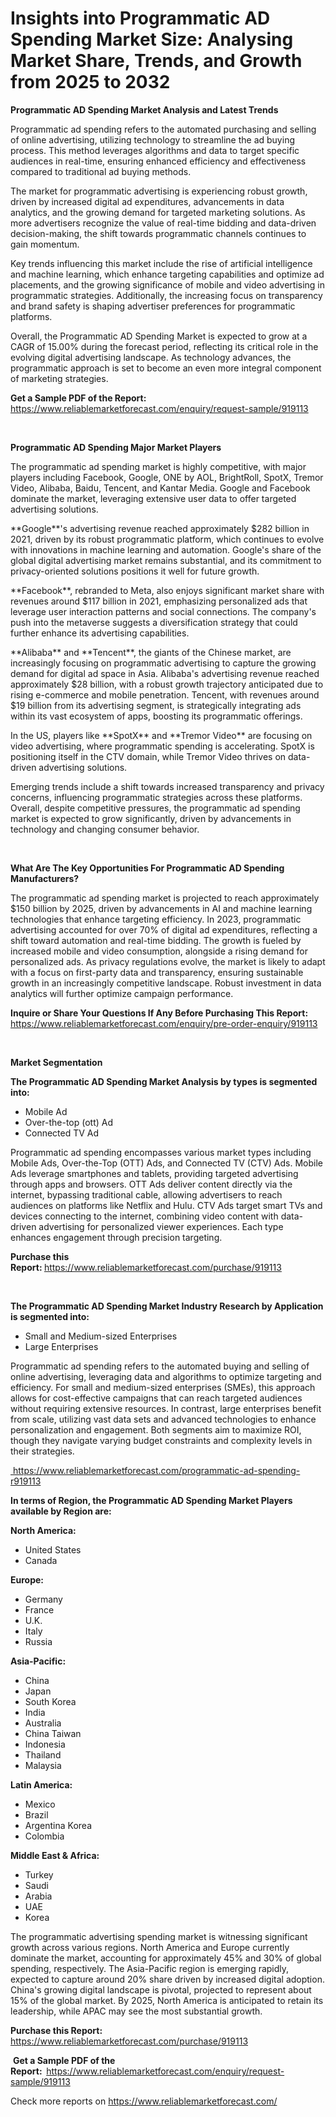 <p><h1>Insights into Programmatic AD Spending Market Size: Analysing Market Share, Trends, and Growth from 2025 to 2032</h1></p><p><strong>Programmatic AD Spending Market Analysis and Latest Trends</strong></p>
<p><p>Programmatic ad spending refers to the automated purchasing and selling of online advertising, utilizing technology to streamline the ad buying process. This method leverages algorithms and data to target specific audiences in real-time, ensuring enhanced efficiency and effectiveness compared to traditional ad buying methods. </p><p>The market for programmatic advertising is experiencing robust growth, driven by increased digital ad expenditures, advancements in data analytics, and the growing demand for targeted marketing solutions. As more advertisers recognize the value of real-time bidding and data-driven decision-making, the shift towards programmatic channels continues to gain momentum. </p><p>Key trends influencing this market include the rise of artificial intelligence and machine learning, which enhance targeting capabilities and optimize ad placements, and the growing significance of mobile and video advertising in programmatic strategies. Additionally, the increasing focus on transparency and brand safety is shaping advertiser preferences for programmatic platforms.</p><p>Overall, the Programmatic AD Spending Market is expected to grow at a CAGR of 15.00% during the forecast period, reflecting its critical role in the evolving digital advertising landscape. As technology advances, the programmatic approach is set to become an even more integral component of marketing strategies.</p></p>
<p><strong>Get a Sample PDF of the Report:&nbsp;</strong> <a href="https://www.reliablemarketforecast.com/enquiry/request-sample/919113?utm_campaign=2730&utm_medium=2&utm_source=Github&utm_content=ia&utm_term=05032025&utm_id=programmatic-ad-spending">https://www.reliablemarketforecast.com/enquiry/request-sample/919113</a></p>
<p>&nbsp;</p>
<p><strong>Programmatic AD Spending Major Market Players</strong></p>
<p><p>The programmatic ad spending market is highly competitive, with major players including Facebook, Google, ONE by AOL, BrightRoll, SpotX, Tremor Video, Alibaba, Baidu, Tencent, and Kantar Media. Google and Facebook dominate the market, leveraging extensive user data to offer targeted advertising solutions. </p><p>**Google**'s advertising revenue reached approximately $282 billion in 2021, driven by its robust programmatic platform, which continues to evolve with innovations in machine learning and automation. Google's share of the global digital advertising market remains substantial, and its commitment to privacy-oriented solutions positions it well for future growth.</p><p>**Facebook**, rebranded to Meta, also enjoys significant market share with revenues around $117 billion in 2021, emphasizing personalized ads that leverage user interaction patterns and social connections. The company's push into the metaverse suggests a diversification strategy that could further enhance its advertising capabilities.</p><p>**Alibaba** and **Tencent**, the giants of the Chinese market, are increasingly focusing on programmatic advertising to capture the growing demand for digital ad space in Asia. Alibaba's advertising revenue reached approximately $28 billion, with a robust growth trajectory anticipated due to rising e-commerce and mobile penetration. Tencent, with revenues around $19 billion from its advertising segment, is strategically integrating ads within its vast ecosystem of apps, boosting its programmatic offerings.</p><p>In the US, players like **SpotX** and **Tremor Video** are focusing on video advertising, where programmatic spending is accelerating. SpotX is positioning itself in the CTV domain, while Tremor Video thrives on data-driven advertising solutions.</p><p>Emerging trends include a shift towards increased transparency and privacy concerns, influencing programmatic strategies across these platforms. Overall, despite competitive pressures, the programmatic ad spending market is expected to grow significantly, driven by advancements in technology and changing consumer behavior.</p></p>
<p>&nbsp;</p>
<p><strong>What Are The Key Opportunities For Programmatic AD Spending Manufacturers?</strong></p>
<p><p>The programmatic ad spending market is projected to reach approximately $150 billion by 2025, driven by advancements in AI and machine learning technologies that enhance targeting efficiency. In 2023, programmatic advertising accounted for over 70% of digital ad expenditures, reflecting a shift toward automation and real-time bidding. The growth is fueled by increased mobile and video consumption, alongside a rising demand for personalized ads. As privacy regulations evolve, the market is likely to adapt with a focus on first-party data and transparency, ensuring sustainable growth in an increasingly competitive landscape. Robust investment in data analytics will further optimize campaign performance.</p></p>
<p><strong>Inquire or Share Your Questions If Any Before Purchasing This Report:</strong> <a href="https://www.reliablemarketforecast.com/enquiry/pre-order-enquiry/919113?utm_campaign=2730&utm_medium=2&utm_source=Github&utm_content=ia&utm_term=05032025&utm_id=programmatic-ad-spending">https://www.reliablemarketforecast.com/enquiry/pre-order-enquiry/919113</a></p>
<p>&nbsp;</p>
<p><strong>Market Segmentation</strong></p>
<p><strong>The Programmatic AD Spending Market Analysis by types is segmented into:</strong></p>
<p><ul><li>Mobile Ad</li><li>Over-the-top (ott) Ad</li><li>Connected TV Ad</li></ul></p>
<p><p>Programmatic ad spending encompasses various market types including Mobile Ads, Over-the-Top (OTT) Ads, and Connected TV (CTV) Ads. Mobile Ads leverage smartphones and tablets, providing targeted advertising through apps and browsers. OTT Ads deliver content directly via the internet, bypassing traditional cable, allowing advertisers to reach audiences on platforms like Netflix and Hulu. CTV Ads target smart TVs and devices connecting to the internet, combining video content with data-driven advertising for personalized viewer experiences. Each type enhances engagement through precision targeting.</p></p>
<p><strong>Purchase this Report:&nbsp;</strong><a href="https://www.reliablemarketforecast.com/purchase/919113?utm_campaign=2730&utm_medium=2&utm_source=Github&utm_content=ia&utm_term=05032025&utm_id=programmatic-ad-spending">https://www.reliablemarketforecast.com/purchase/919113</a></p>
<p>&nbsp;</p>
<p><strong>The Programmatic AD Spending Market Industry Research by Application is segmented into:</strong></p>
<p><ul><li>Small and Medium-sized Enterprises</li><li>Large Enterprises</li></ul></p>
<p><p>Programmatic ad spending refers to the automated buying and selling of online advertising, leveraging data and algorithms to optimize targeting and efficiency. For small and medium-sized enterprises (SMEs), this approach allows for cost-effective campaigns that can reach targeted audiences without requiring extensive resources. In contrast, large enterprises benefit from scale, utilizing vast data sets and advanced technologies to enhance personalization and engagement. Both segments aim to maximize ROI, though they navigate varying budget constraints and complexity levels in their strategies.</p></p>
<p><a href="https://www.reliablemarketforecast.com/programmatic-ad-spending-r919113?utm_campaign=2730&utm_medium=2&utm_source=Github&utm_content=ia&utm_term=05032025&utm_id=programmatic-ad-spending">&nbsp;https://www.reliablemarketforecast.com/programmatic-ad-spending-r919113</a></p>
<p><strong>In terms of Region, the Programmatic AD Spending Market Players available by Region are:</strong></p>
<p>
    <p> <strong> North America: </strong>
        <ul>
            <li>United States</li>
            <li>Canada</li>
        </ul>
        </p> 
    <p> <strong> Europe: </strong>
        <ul>
            <li>Germany</li>
            <li>France</li>
            <li>U.K.</li>
            <li>Italy</li>
            <li>Russia</li>
        </ul>
        </p> 
    <p> <strong> Asia-Pacific: </strong>
        <ul>
            <li>China</li>
            <li>Japan</li>
            <li>South Korea</li>
            <li>India</li>
            <li>Australia</li>
            <li>China Taiwan</li>
            <li>Indonesia</li>
            <li>Thailand</li>
            <li>Malaysia</li>
        </ul>
        </p> 
    <p> <strong> Latin America: </strong>
        <ul>
            <li>Mexico</li>
            <li>Brazil</li>
            <li>Argentina Korea</li>
            <li>Colombia</li>
        </ul>
        </p> 
    <p> <strong> Middle East & Africa: </strong>
        <ul>
            <li>Turkey</li>
            <li>Saudi</li>
            <li>Arabia</li>
            <li>UAE</li>
            <li>Korea</li>
        </ul>
    </p>
    </p>
<p><p>The programmatic advertising spending market is witnessing significant growth across various regions. North America and Europe currently dominate the market, accounting for approximately 45% and 30% of global spending, respectively. The Asia-Pacific region is emerging rapidly, expected to capture around 20% share driven by increased digital adoption. China's growing digital landscape is pivotal, projected to represent about 15% of the global market. By 2025, North America is anticipated to retain its leadership, while APAC may see the most substantial growth.</p></p>
<p><strong>Purchase this Report: </strong><a href="https://www.reliablemarketforecast.com/purchase/919113?utm_campaign=2730&utm_medium=2&utm_source=Github&utm_content=ia&utm_term=05032025&utm_id=programmatic-ad-spending">https://www.reliablemarketforecast.com/purchase/919113</a></p>
<p>&nbsp;<strong>Get a Sample PDF of the Report:&nbsp;&nbsp;</strong><a href="https://www.reliablemarketforecast.com/enquiry/request-sample/919113?utm_campaign=2730&utm_medium=2&utm_source=Github&utm_content=ia&utm_term=05032025&utm_id=programmatic-ad-spending">https://www.reliablemarketforecast.com/enquiry/request-sample/919113</a></p>
<p><strong></strong></p>
<p>Check more reports on <a href="https://www.reliablemarketforecast.com/?utm_campaign=2730&utm_medium=2&utm_source=Github&utm_content=ia&utm_term=05032025&utm_id=programmatic-ad-spending">https://www.reliablemarketforecast.com/</a></p>